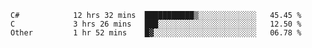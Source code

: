 <!--START_SECTION:waka-->

```text
C#            12 hrs 32 mins  ███████████▒░░░░░░░░░░░░░   45.45 %
C             3 hrs 26 mins   ███░░░░░░░░░░░░░░░░░░░░░░   12.50 %
Other         1 hr 52 mins    █▓░░░░░░░░░░░░░░░░░░░░░░░   06.78 %
```

<!--END_SECTION:waka-->

